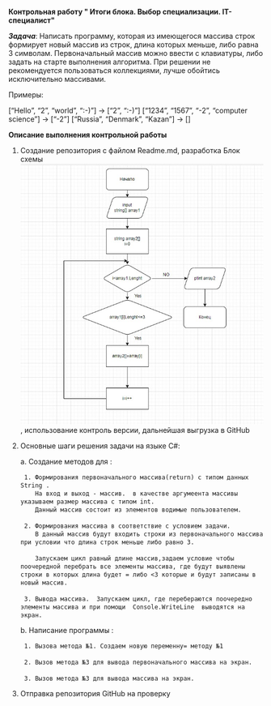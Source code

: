 **Контрольная работу " Итоги блока. Выбор специализации. IT-специалист"**

***Задача***: Написать программу, которая из имеющегося массива строк формирует новый массив из строк, длина которых меньше, либо равна 3 символам. Первоначальный массив можно ввести с клавиатуры, либо задать на старте выполнения алгоритма. При решении не рекомендуется пользоваться коллекциями, лучше обойтись исключительно массивами.

Примеры:

[“Hello”, “2”, “world”, “:-)”] → [“2”, “:-)”]
[“1234”, “1567”, “-2”, “computer science”] → [“-2”]
[“Russia”, “Denmark”, “Kazan”] → []

**Описание выполнения контрольной работы**

1. Создание репозитория с файлом Readme.md, разработка Блок схемы ![См.блок схему](blok1.jpg), использование контроль версии, дальнейшая выгрузка в GitHub

2. Основные шаги решения задачи на языке C#:
    
    a.  Создание методов для :

        1. Формирования первоначального массива(return) с типом данных String . 
           На вход и выход - массив.  в качестве аргумеента массивы указываем размер массива с типом int.
           Данный массив состоит из элементов водимые пользователем.

        2. Формирования массива в соответствие с условием задачи. 
           В данный массив будут входить строки из первоначального массива  при условии что длина строк меньше либо равно 3.
           
           Запускаем цикл равный длине массив,задаем условие чтобы поочередной перебрать все элементы массива, где будут выявлены строки в которых длина будет = либо <3 которые и будут записаны в новый массив.
        
        3. Вывода массива.  Запускаем цикл, где перебераются поочередно элементы массива и при помощи  Console.WriteLine  выводятся на экран.
    
    b.  Написание программы : 
        
        1. Вызова метода №1. Создаем новую переменну= методу №1 
        
        2. Вызов метода №3 для вывода первоначального массива на экран.
        
        3. Вызов метода №3 для вывода массива на экран.
        

3. Отправка репозитория GitHub на проверку




         
